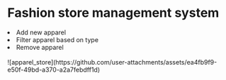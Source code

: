 <h1>Fashion store management system</h1>
<li>Add new apparel</li>
<li>Filter apparel based on type</li>
<li>Remove apparel</li>
<br/>
![apparel_store](https://github.com/user-attachments/assets/ea4fb9f9-e50f-49bd-a370-a2a7febdff1d)
